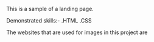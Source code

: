 This is a sample of a landing page.

Demonstrated skills:-
.HTML
.CSS

The websites that are used for images in this project are